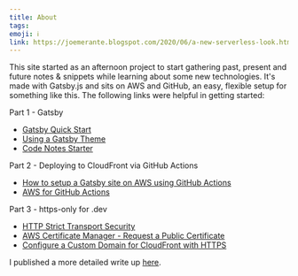 ```yaml
---
title: About
tags:
emoji: ℹ
link: https://joemerante.blogspot.com/2020/06/a-new-serverless-look.html
---
```


This site started as an afternoon project to start gathering past, present and future notes & snippets while learning about some new technologies. It's made with Gatsby.js and sits on AWS and GitHub, an easy, flexible setup for something like this. The following links were helpful in getting started:

Part 1 - Gatsby
- [Gatsby Quick Start](https://www.gatsbyjs.org/docs/quick-start/)
- [Using a Gatsby Theme](https://www.gatsbyjs.org/docs/themes/using-a-gatsby-theme/)
- [Code Notes Starter](https://github.com/mrmartineau/gatsby-starter-code-notes)

Part 2 - Deploying to CloudFront via GitHub Actions
- [How to setup a Gatsby site on AWS using GitHub Actions](https://blog.elantha.com/gatsby-s3-cloudfront/)
- [AWS for GitHub Actions](https://github.com/aws-actions)

Part 3 - https-only for .dev
- [HTTP Strict Transport Security](https://en.wikipedia.org/wiki/HTTP_Strict_Transport_Security)
- [AWS Certificate Manager - Request a Public Certificate](https://docs.aws.amazon.com/acm/latest/userguide/gs-acm-request-public.html)
- [Configure a Custom Domain for CloudFront with HTTPS](https://deliciousbrains.com/wp-offload-media/doc/custom-domain-https-cloudfront/)

I published a more detailed write up [here](https://joemerante.blogspot.com/2020/06/a-new-serverless-look.html).

